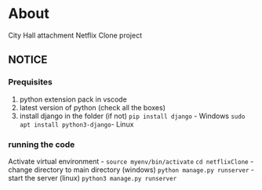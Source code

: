 # About

City Hall attachment Netflix Clone project

## NOTICE

### Prequisites

1.  python extension pack in vscode
2.  latest version of python (check all the boxes)
3.  install django in the folder (if not)
    `pip install django` - Windows
    `sudo apt install python3-django`- Linux

### running the code

Activate virtual environment - `source myenv/bin/activate`
`cd netflixClone` - change directory to main directory
(windows) `python manage.py runserver` - start the server
(linux) `python3 manage.py runserver`

